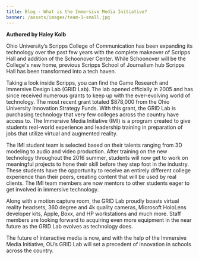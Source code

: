 ```yaml
---
title: Blog - What is the Immersive Media Initiative?
banner: /assets/images/team-1-small.jpg
---
```


**Authored by Haley Kolb**

Ohio University’s Scripps College of Communication has been expanding its technology over the past few years with the complete makeover of Scripps Hall and addition of the Schoonover Center. While Schoonover will be the College's new home, previous Scripps School of Journalism hub Scripps Hall has been transformed into a tech haven.

Taking a look inside Scripps, you can find the Game Research and Immersive Design Lab (GRID Lab). The lab opened officially in 2005 and has since received numerous grants to keep up with the ever-evolving world of technology. The most recent grant totaled $878,000 from the Ohio University Innovation Strategy Funds. With this grant, the GRID Lab is purchasing technology that very few colleges across the country have access to. The Immersive Media Initiative (IMI) is a program created to give students real-world experience and leadership training in preparation of jobs that utilize virtual and augmented reality.

The IMI student team is selected based on their talents ranging from 3D modeling to audio and video production. After training on the new technology throughout the 2016 summer, students will now get to work on meaningful projects to hone their skill before they step foot in the industry. These students have the opportunity to receive an entirely different college experience than their peers, creating content that will be used by real clients. The IMI team members are now mentors to other students eager to get involved in immersive technology.

Along with a motion capture room, the GRID Lab proudly boasts virtual reality headsets, 360 degree and 4k quality cameras, Microsoft HoloLens developer kits, Apple, Boxx, and HP workstations and much more. Staff members are looking forward to acquiring even more equipment in the near future as the GRID Lab evolves as technology does.

The future of interactive media is now, and with the help of the Immersive Media Initiative, OU’s GRID Lab will set a precedent of innovation in schools across the country.
